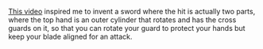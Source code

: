 [This video](https://www.youtube.com/watch?v=HoSEvq1hS3M) inspired me to invent a sword where the hit is actually two parts, where the top hand is an outer cylinder that rotates and has the cross guards on it, so that you can rotate your guard to protect your hands but keep your blade aligned for an attack.